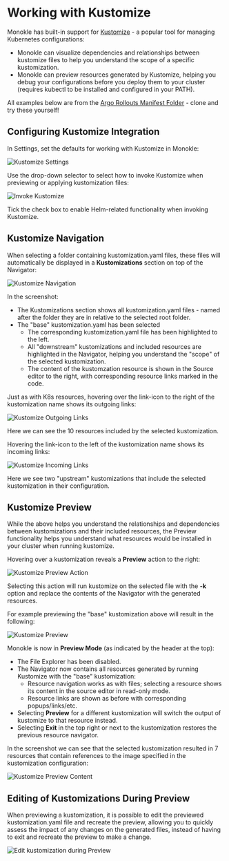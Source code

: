 # Working with Kustomize 

Monokle has built-in support for [Kustomize](https://kustomize.io/) - a popular tool for managing Kubernetes configurations:

- Monokle can visualize dependencies and relationships between kustomize files to help you understand the scope of
  a specific kustomization.
- Monokle can preview resources generated by Kustomize, helping you debug your configurations before you deploy them to 
  your cluster (requires kubectl to be installed and configured in your PATH).

All examples below are from the [Argo Rollouts Manifest Folder](https://github.com/argoproj/argo-rollouts/tree/master/manifests) - clone and try these yourself!

## **Configuring Kustomize Integration**

In Settings, set the defaults for working with Kustomize in Monokle:

![Kustomize Settings](img/kustomize-settings-1.6.0.png)

Use the drop-down selector to select how to invoke Kustomize when previewing or applying kustomization files:

![Invoke Kustomize](img/invoke-kustomize-setting-1.6.0.png)

Tick the check box to enable Helm-related functionality when invoking Kustomize.

## **Kustomize Navigation**

When selecting a folder containing kustomization.yaml files, these files will automatically be displayed in a **Kustomizations** section 
on top of the Navigator:

![Kustomize Navigation](img/kustomize-navigation-1.6.0.png)

In the screenshot:

- The Kustomizations section shows all kustomization.yaml files - named after the folder they are in relative to the selected root folder.
- The "base" kustomization.yaml has been selected
    - The corresponding kustomization.yaml file has been highlighted to the left.
    - All "downstream" kustomizations and included resources are highlighted in the Navigator, helping you understand the "scope" of the selected kustomization.
    - The content of the kustomzation resource is shown in the Source editor to the right, with corresponding resource links marked in the code.

Just as with K8s resources, hovering over the link-icon to the right of the kustomization name shows its outgoing links:

![Kustomize Outgoing Links](img/kustomize-outgoing-links-1.4.0.png)

Here we can see the 10 resources included by the selected kustomization.

Hovering the link-icon to the left of the kustomization name shows its incoming links:

![Kustomize Incoming Links](img/kustomize-incoming-links-1.4.0.png)  

Here we see two "upstream" kustomizations that include the selected kustomization in their configuration.

## **Kustomize Preview**

While the above helps you understand the relationships and dependencies between kustomizations and their included resources, the
Preview functionality helps you understand what resources would be installed in your cluster when running kustomize.

Hovering over a kustomization reveals a **Preview** action to the right:

![Kustomize Preview Action](img/kustomize-preview-action-1.4.0.png)

Selecting this action will run kustomize on the selected file with the **-k** option and replace the contents of the Navigator with the 
generated resources.  

For example previewing the "base" kustomization above will result in the following:

![Kustomize Preview](img/kustomize-preview-1.5.0.png)

Monokle is now in **Preview Mode** (as indicated by the header at the top):

- The File Explorer has been disabled.
- The Navigator now contains all resources generated by running Kustomize with the "base" kustomization:
    - Resource navigation works as with files; selecting a resource shows its content in the source editor in read-only mode.
    - Resource links are shown as before with corresponding popups/links/etc.
- Selecting **Preview** for a different kustomization will switch the output of kustomize to that resource instead.
- Selecting **Exit** in the top right or next to the kustomization restores the previous resource navigator.

In the screenshot we can see that the selected kustomization resulted in 7 resources that contain references to the image
specified in the kustomization configuration:

![Kustomize Preview Content](img/kustomize-preview-content-1.5.0.png)

## **Editing of Kustomizations During Preview**

When previewing a kustomization, it is possible to edit the previewed kustomization.yaml file and recreate the preview, allowing 
you to quickly assess the impact of any changes on the generated files, instead of having to exit and recreate the preview to make a change.
 
![Edit kustomization during Preview](img/kust-preview-reload-1.5.0.png)
